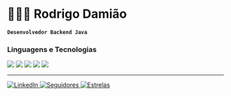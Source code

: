 # 👨🏻‍💻 Rodrigo Damião

**`Desenvolvedor Backend Java`**

### Linguagens e Tecnologias

<p>
  <img src="https://img.shields.io/badge/Java-ED8B00?style=for-the-badge&logo=openjdk&logoColor=white" />
  <img src="https://img.shields.io/badge/Spring_Boot-6DB33F?style=for-the-badge&logo=springboot&logoColor=white" />
  <img src="https://img.shields.io/badge/Maven-C71A36?style=for-the-badge&logo=apachemaven&logoColor=white" />
  <img src="https://img.shields.io/badge/PostgreSQL-336791?style=for-the-badge&logo=postgresql&logoColor=white" />
  <img src="https://img.shields.io/badge/Git-F05032?style=for-the-badge&logo=git&logoColor=white" />
</p>

---

<p align="left">
<a href="https://www.linkedin.com/in/rodrigodamiao/" target="_blank">
  <img 
    src="https://custom-icon-badges.demolab.com/badge/LinkedIn-2764c1?style=for-the-badge&logo=linkedin&logoColor=white" 
    alt="LinkedIn"
  />
</a>

  <a href="https://github.com/rodrigodamiao?tab=followers">
    <img 
      alt="Seguidores" 
      title="Me siga no GitHub" 
      src="https://custom-icon-badges.demolab.com/github/followers/rodrigodamiao?color=696969&labelColor=333333&style=for-the-badge&logo=github&label=Seguidores&logoColor=white"
    />
  </a>
  <a href="https://github.com/rodrigodamiao?tab=repositories&sort=stargazers">
    <img 
      alt="Estrelas" 
      title="Repositórios com estrelas" 
      src="https://custom-icon-badges.demolab.com/github/stars/rodrigodamiao?color=ffcc66&style=for-the-badge&labelColor=cc9900&logo=star&label=Estrelas"
    />
  </a>
</p>



